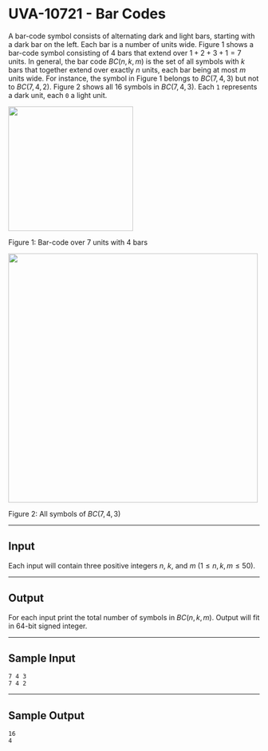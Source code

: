 # UVA-10721 - Bar Codes

A bar-code symbol consists of alternating dark and light bars, starting with a dark bar on the left. Each bar is a number of units wide. Figure 1 shows a bar-code symbol consisting of $4$ bars that extend over $1 + 2 + 3 + 1 = 7$ units. In general, the bar code $BC(n, k, m)$ is the set of all symbols with $k$ bars that together extend over exactly $n$ units, each bar being at most $m$ units wide. For instance, the symbol in Figure 1 belongs to $BC(7, 4, 3)$ but not to $BC(7, 4, 2)$. Figure 2 shows all $16$ symbols in $BC(7, 4, 3)$. Each `1` represents a dark unit, each `0` a light unit.

<img src="https://i.imgur.com/GPeVUAS.png" width="250" />

Figure 1: Bar-code over $7$ units with $4$ bars

<img src="https://i.imgur.com/zIYEf55.png" width="500" />

Figure 2: All symbols of $BC(7, 4, 3)$

---
## Input

Each input will contain three positive integers $n$, $k$, and $m$ ($1 \le n, k, m \le 50$).

---
## Output

For each input print the total number of symbols in $BC(n, k, m)$. Output will fit in $64$-bit signed integer.

---
## Sample Input

```
7 4 3
7 4 2
```

---
## Sample Output

```
16
4
```
